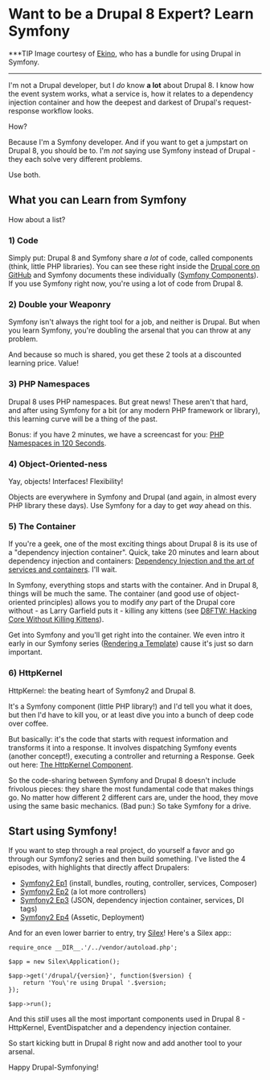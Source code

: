 # Want to be a Drupal 8 Expert? Learn Symfony

***TIP
Image courtesy of [Ekino](http://www.ekino.com/drupal-and-symfony2-dont-wait-for-drupal8/), who has a bundle for using Drupal in Symfony.
***

I'm not a Drupal developer, but I *do* know **a lot** about Drupal 8. I know
how the event system works, what a service is, how it relates to a dependency
injection container and how the deepest and darkest of Drupal's request-response
workflow looks.

How?

Because I'm a Symfony developer. And if you want to get a jumpstart on Drupal 8,
you should be to. I'm *not* saying use Symfony instead of Drupal - they each
solve very different problems.

Use both.

## What you can Learn from Symfony

How about a list?

### 1) Code

Simply put: Drupal 8 and Symfony share *a lot* of code, called components
(think, little PHP libraries). You can see these right inside the [Drupal core on GitHub](https://github.com/drupal/drupal/tree/8.x/core/vendor/symfony)
and Symfony documents these individually ([Symfony Components](http://symfony.com/doc/current/components/index.html)). If you
use Symfony right now, you're using a lot of code from Drupal 8.

### 2) Double your Weaponry

Symfony isn't always the right tool for a job, and neither is Drupal. But
when you learn Symfony, you're doubling the arsenal that you can throw at
any problem.

And because so much is shared, you get these 2 tools at a discounted learning
price. Value!

### 3) PHP Namespaces

Drupal 8 uses PHP namespaces. But great news! These aren't that hard, and
after using Symfony for a bit (or any modern PHP framework or library), this
learning curve will be a thing of the past.

Bonus: if you have 2 minutes, we have a screencast for you: [PHP Namespaces in 120 Seconds](http://knpuniversity.com/screencast/php-namespaces-in-120-seconds).

### 4) Object-Oriented-ness

Yay, objects! Interfaces! Flexibility!

Objects are everywhere in Symfony and Drupal (and again, in almost every PHP
library these days). Use Symfony for a day to get *way* ahead on this.

### 5) The Container

If you're a geek, one of the most exciting things about Drupal 8 is its use
of a "dependency injection container". Quick, take 20 minutes and learn about
dependency injection and containers: [Dependency Injection and the art of services and containers](http://knpuniversity.com/screencast/dependency-injection).
I'll wait.

In Symfony, everything stops and starts with the container. And in Drupal 8,
things will be much the same. The container (and good use of object-oriented
principles) allows you to modify *any* part of the Drupal core without - as
Larry Garfield puts it - killing any kittens (see [D8FTW: Hacking Core Without Killing Kittens](http://www.palantir.net/blog/d8ftw-hacking-core-without-killing-kittens)).

Get into Symfony and you'll get right into the container. We even intro it
early in our Symfony series ([Rendering a Template](http://knpuniversity.com/screencast/symfony2-ep1/controller#rendering-a-template)) cause it's just so
darn important.

### 6) HttpKernel

HttpKernel: the beating heart of Symfony2 and Drupal 8.

It's a Symfony component (little PHP library!) and I'd tell you what it does,
but then I'd have to kill you, or at least dive you into a bunch of deep
code over coffee.

But basically: it's the code that starts with request information and transforms
it into a response. It involves dispatching Symfony events (another concept!),
executing a controller and returning a Response. Geek out here: [The HttpKernel Component](http://symfony.com/doc/current/components/http_kernel/introduction.html).

So the code-sharing between Symfony and Drupal 8 doesn't include frivolous
pieces: they share the most fundamental code that makes things go. No matter
how different 2 different cars are, under the hood, they move using the same
basic mechanics. (Bad pun:) So take Symfony for a drive.

## Start using Symfony!

If you want to step through a real project, do yourself a favor and go through
our Symfony2 series and then build something. I've listed the 4 episodes,
with highlights that directly affect Drupalers:

* [Symfony2 Ep1](http://knpuniversity.com/screencast/symfony2-ep1) (install, bundles, routing, controller, services, Composer)
* [Symfony2 Ep2](http://knpuniversity.com/screencast/symfony2-ep2) (a lot more controllers)
* [Symfony2 Ep3](http://knpuniversity.com/screencast/symfony2-ep3) (JSON, dependency injection container, services, DI tags)
* [Symfony2 Ep4](http://knpuniversity.com/screencast/symfony2-ep4) (Assetic, Deployment)

And for an even lower barrier to entry, try [Silex](http://silex.sensiolabs.org/)! Here's a Silex app::

    require_once __DIR__.'/../vendor/autoload.php';

    $app = new Silex\Application();

    $app->get('/drupal/{version}', function($version) {
        return 'You\'re using Drupal '.$version;
    });

    $app->run();

And this *still* uses all the most important components used in Drupal 8 -
HttpKernel, EventDispatcher and a dependency injection container.

So start kicking butt in Drupal 8 right now and add another tool to your
arsenal.

Happy Drupal-Symfonying!
